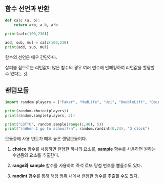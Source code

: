 ## 함수 선언과 반환
```python
def calc (a, b):
    return a+b, a-b, a*b
    
print(calc(100,230))

add, sub, mul = calc(100,230)
print(add, sub, mul)
```
함수의 선언은 매우 간단하다.

살펴볼 점으로는 리턴값이 많은 함수의 경우 여러 변수에 언패킹하여 리턴값을 할당할 수 있다는 것.

## 랜덤모듈
```python
import random players = ["Faker", "MadLife", "Uzi", "DoubleLift", "Doinb"]

print(random.choice(players))
print(random.sample(players, 3))

print("LOTTO", random.sample(range(1,46), 5))
print("\nWhen I go to school?\n", random.randint(0,24), "O clock")
```
모듈중에 사용 빈도가 매우 높은 랜덤모듈이다.

1. **choice** 함수를 사용하면 랜덤한 하나의 요소를, **sample** 함수를 사용하면 원하는 수만큼의 요소를 추출한다.

2. **range와** **sample** 함수를 사용하여 즉석 로또 당첨 번호를 뽑을수도 있다.

3. **randint** 함수를 통해 해당 범위 내에서 랜덤한 정수를 추출할 수도 있다.

